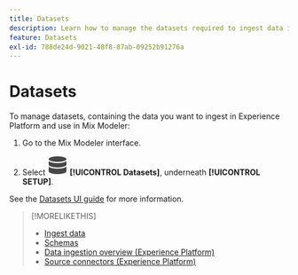 ```yaml
---
title: Datasets
description: Learn how to manage the datasets required to ingest data into Mix Modeler.
feature: Datasets
exl-id: 788de24d-9021-48f8-87ab-09252b91276a
---
```

# Datasets

To manage datasets, containing the data you want to ingest in Experience Platform and use in Mix Modeler:

1. Go to the Mix Modeler interface.

1. Select ![Data](/help/assets/icons/Data.svg) **[!UICONTROL Datasets]**, underneath **[!UICONTROL SETUP]**. 

See the [Datasets UI guide](https://experienceleague.adobe.com/docs/experience-platform/catalog/datasets/user-guide.html?lang=en) for more information.

>[!MORELIKETHIS]
>
>* [Ingest data](https://experienceleague.adobe.com/en/docs/experience-platform/ingestion/home)
>* [Schemas](schemas.md)
>* [Data ingestion overview (Experience Platform)](https://experienceleague.adobe.com/en/docs/experience-platform/ingestion/home)
>* [Source connectors (Experience Platform)](https://experienceleague.adobe.com/en/docs/experience-platform/sources/home)
